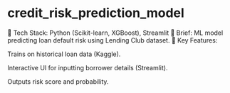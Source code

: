 # credit_risk_prediction_model
🔹 Tech Stack: Python (Scikit-learn, XGBoost), Streamlit
📝 Brief: ML model predicting loan default risk using Lending Club dataset.
🚀 Key Features:

Trains on historical loan data (Kaggle).

Interactive UI for inputting borrower details (Streamlit).

Outputs risk score and probability.
